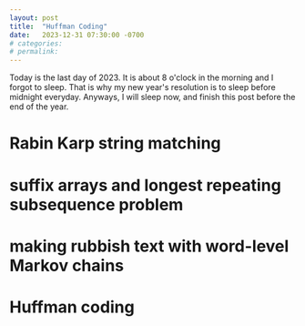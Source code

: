 ```yaml
---
layout: post
title:  "Huffman Coding"
date:   2023-12-31 07:30:00 -0700
# categories:
# permalink:
---
```


Today is the last day of 2023. It is about 8 o'clock in the morning and I forgot to sleep. That is why my new year's resolution is to sleep before midnight everyday. Anyways, I will sleep now, and finish this post before the end of the year.

# Rabin Karp string matching

# suffix arrays and longest repeating subsequence problem

# making rubbish text with word-level Markov chains

# Huffman coding
